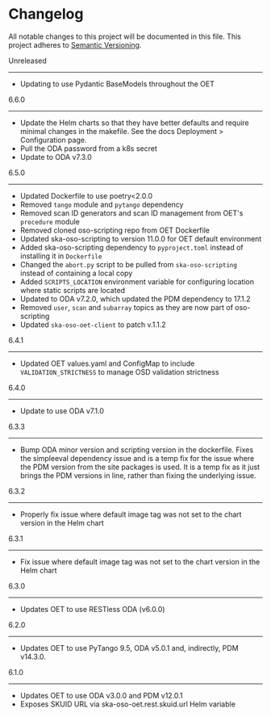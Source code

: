 Changelog
==========

All notable changes to this project will be documented in this file.
This project adheres to [Semantic Versioning](http://semver.org/).

Unreleased
**********
* Updating to use Pydantic BaseModels throughout the OET

6.6.0
**********
* Update the Helm charts so that they have better defaults and require minimal changes in the makefile. See the docs
  Deployment > Configuration page.
* Pull the ODA password from a k8s secret
* Update to ODA v7.3.0

6.5.0
*****
* Updated Dockerfile to use poetry<2.0.0
* Removed `tango` module and `pytango` dependency
* Removed scan ID generators and scan ID management from OET's `procedure` module
* Removed cloned oso-scripting repo from OET Dockerfile
* Updated ska-oso-scripting to version 11.0.0 for OET default environment
* Added ska-oso-scripting dependency to `pyproject.toml` instead of installing it in `Dockerfile`
* Changed the `abort.py` script to be pulled from `ska-oso-scripting` instead of containing a local copy
* Added `SCRIPTS_LOCATION` environment variable for configuring location where static scripts are located
* Updated to ODA v7.2.0, which updated the PDM dependency to 17.1.2
* Removed `user`, `scan` and `subarray` topics as they are now part of oso-scripting
* Updated `ska-oso-oet-client` to patch v.1.1.2

6.4.1
******
* Updated OET values.yaml and ConfigMap to include `VALIDATION_STRICTNESS` to manage OSD validation strictness


6.4.0
******
* Update to use ODA v7.1.0

6.3.3
*****
* Bump ODA minor version and scripting version in the dockerfile. Fixes the simpleeval dependency issue and is a temp fix for the issue where the PDM version from the site packages is used. 
  It is a temp fix as it just brings the PDM versions in line, rather than fixing the underlying issue. 

6.3.2
*****

* Properly fix issue where default image tag was not set to the chart version in the Helm chart

6.3.1
*****

* Fix issue where default image tag was not set to the chart version in the Helm chart

6.3.0
*****

* Updates OET to use RESTless ODA (v6.0.0)

6.2.0
*****

* Updates OET to use PyTango 9.5, ODA v5.0.1 and, indirectly, PDM v14.3.0.


6.1.0
*****

* Updates OET to use ODA v3.0.0 and PDM v12.0.1
* Exposes SKUID URL via ska-oso-oet.rest.skuid.url Helm variable 

